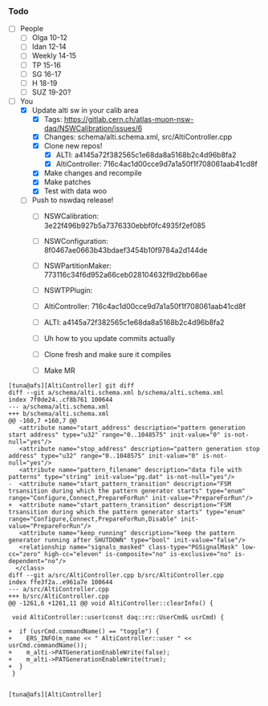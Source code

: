 ### Todo

- [ ] People
   - [ ] Olga 10-12
   - [ ] Idan 12-14
   - [ ] Weekly 14-15
   - [ ] TP 15-16
   - [ ] SG 16-17
   - [ ] H 18-19
   - [ ] SUZ 19-20?

- [ ] You
   - [x] Update alti sw in your calib area
      - [x] Tags: https://gitlab.cern.ch/atlas-muon-nsw-daq/NSWCalibration/issues/6
      - [x] Changes: schema/alti.schema.xml, src/AltiController.cpp
      - [x] Clone new repos!
         - [x] ALTI: a4145a72f382565c1e68da8a5168b2c4d96b8fa2
         - [x] AltiController: 716c4ac1d00cce9d7a1a50f1f708061aab41cd8f
      - [x] Make changes and recompile
      - [x] Make patches
      - [x] Test with data woo
   - [ ] Push to nswdaq release!
      - [ ] NSWCalibration: 3e22f496b927b5a7376330ebbf0fc4935f2ef085
      - [ ] NSWConfiguration: 8f0467ae0663b43bdaef3454b10f9784a2d144de
      - [ ] NSWPartitionMaker: 773116c34f6d952a66ceb028104632f9d2bb66ae
      - [ ] NSWTPPlugin: 
      - [ ] AltiController: 716c4ac1d00cce9d7a1a50f1f708061aab41cd8f
      - [ ] ALTI: a4145a72f382565c1e68da8a5168b2c4d96b8fa2
      - [ ] Uh how to you update commits actually
      - [ ] Clone fresh and make sure it compiles
      - [ ] Make MR
   
   
```
[tuna@afs][AltiController] git diff
diff --git a/schema/alti.schema.xml b/schema/alti.schema.xml
index 7f0de24..cf8b761 100644
--- a/schema/alti.schema.xml
+++ b/schema/alti.schema.xml
@@ -160,7 +160,7 @@
   <attribute name="start_address" description="pattern generation start address" type="u32" range="0..1048575" init-value="0" is-not-null="yes"/>
   <attribute name="stop_address" description="pattern generation stop address" type="u32" range="0..1048575" init-value="0" is-not-null="yes"/>
   <attribute name="pattern_filename" description="data file with patterns" type="string" init-value="pg.dat" is-not-null="yes"/>
-  <attribute name="start_pattern_transition" description="FSM trsansition during which the pattern generator starts" type="enum" range="Configure,Connect,PrepareForRun" init-value="PrepareForRun"/>
+  <attribute name="start_pattern_transition" description="FSM trsansition during which the pattern generator starts" type="enum" range="Configure,Connect,PrepareForRun,Disable" init-value="PrepareForRun"/>
   <attribute name="keep_running" description="keep the pattern generator running after SHUTDOWN" type="bool" init-value="false"/>
   <relationship name="signals_masked" class-type="PGSignalMask" low-cc="zero" high-cc="eleven" is-composite="no" is-exclusive="no" is-dependent="no"/>
  </class>
diff --git a/src/AltiController.cpp b/src/AltiController.cpp
index ffe3f2a..e961a7e 100644
--- a/src/AltiController.cpp
+++ b/src/AltiController.cpp
@@ -1261,6 +1261,11 @@ void AltiController::clearInfo() {

 void AltiController::user(const daq::rc::UserCmd& usrCmd) {

+  if (usrCmd.commandName() == "toggle") {
+    ERS_INFO(m_name << " AltiController::user " << usrCmd.commandName());
+    m_alti->PATGenerationEnableWrite(false);
+    m_alti->PATGenerationEnableWrite(true);
+  }
 }


[tuna@afs][AltiController]
```
